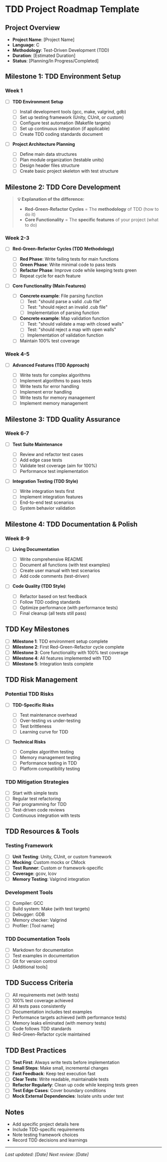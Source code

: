 # TDD Project Roadmap Template

## Project Overview

- **Project Name**: [Project Name]
- **Language**: C
- **Methodology**: Test-Driven Development (TDD)
- **Duration**: [Estimated Duration]
- **Status**: [Planning/In Progress/Completed]

## Milestone 1: TDD Environment Setup

### Week 1

- [ ] **TDD Environment Setup**

  - [ ] Install development tools (gcc, make, valgrind, gdb)
  - [ ] Set up testing framework (Unity, CUnit, or custom)
  - [ ] Configure test automation (Makefile targets)
  - [ ] Set up continuous integration (if applicable)
  - [ ] Create TDD coding standards document

- [ ] **Project Architecture Planning**

  - [ ] Define main data structures
  - [ ] Plan module organization (testable units)
  - [ ] Design header files structure
  - [ ] Create basic project skeleton with test structure

## Milestone 2: TDD Core Development

> **💡 Explanation of the difference:**
>
> - **Red-Green-Refactor Cycles** = The **methodology** of TDD (how to do it)
> - **Core Functionality** = The **specific features** of your project (what to do)

### Week 2-3

- [ ] **Red-Green-Refactor Cycles (TDD Methodology)**

  - [ ] **Red Phase**: Write failing tests for main functions
  - [ ] **Green Phase**: Write minimal code to pass tests
  - [ ] **Refactor Phase**: Improve code while keeping tests green
  - [ ] Repeat cycle for each feature

- [ ] **Core Functionality (Main Features)**

  - [ ] **Concrete example**: File parsing function
    - [ ] Test: "should parse a valid .cub file"
    - [ ] Test: "should reject an invalid .cub file"
    - [ ] Implementation of parsing function
  - [ ] **Concrete example**: Map validation function
    - [ ] Test: "should validate a map with closed walls"
    - [ ] Test: "should reject a map with open walls"
    - [ ] Implementation of validation function
  - [ ] Maintain 100% test coverage

### Week 4-5

- [ ] **Advanced Features (TDD Approach)**

  - [ ] Write tests for complex algorithms
  - [ ] Implement algorithms to pass tests
  - [ ] Write tests for error handling
  - [ ] Implement error handling
  - [ ] Write tests for memory management
  - [ ] Implement memory management

## Milestone 3: TDD Quality Assurance

### Week 6-7

- [ ] **Test Suite Maintenance**

  - [ ] Review and refactor test cases
  - [ ] Add edge case tests
  - [ ] Validate test coverage (aim for 100%)
  - [ ] Performance test implementation

- [ ] **Integration Testing (TDD Style)**

  - [ ] Write integration tests first
  - [ ] Implement integration features
  - [ ] End-to-end test scenarios
  - [ ] System behavior validation

## Milestone 4: TDD Documentation & Polish

### Week 8-9

- [ ] **Living Documentation**

  - [ ] Write comprehensive README
  - [ ] Document all functions (with test examples)
  - [ ] Create user manual with test scenarios
  - [ ] Add code comments (test-driven)

- [ ] **Code Quality (TDD Style)**

  - [ ] Refactor based on test feedback
  - [ ] Follow TDD coding standards
  - [ ] Optimize performance (with performance tests)
  - [ ] Final cleanup (all tests still pass)

## TDD Key Milestones

- [ ] **Milestone 1**: TDD environment setup complete
- [ ] **Milestone 2**: First Red-Green-Refactor cycle complete
- [ ] **Milestone 3**: Core functionality with 100% test coverage
- [ ] **Milestone 4**: All features implemented with TDD
- [ ] **Milestone 5**: Integration tests complete

## TDD Risk Management

### Potential TDD Risks

- [ ] **TDD-Specific Risks**

  - [ ] Test maintenance overhead
  - [ ] Over-testing vs under-testing
  - [ ] Test brittleness
  - [ ] Learning curve for TDD

- [ ] **Technical Risks**

  - [ ] Complex algorithm testing
  - [ ] Memory management testing
  - [ ] Performance testing in TDD
  - [ ] Platform compatibility testing

### TDD Mitigation Strategies

- [ ] Start with simple tests
- [ ] Regular test refactoring
- [ ] Pair programming for TDD
- [ ] Test-driven code reviews
- [ ] Continuous integration with tests

## TDD Resources & Tools

### Testing Framework

- [ ] **Unit Testing**: Unity, CUnit, or custom framework
- [ ] **Mocking**: Custom mocks or CMock
- [ ] **Test Runner**: Custom or framework-specific
- [ ] **Coverage**: gcov, lcov
- [ ] **Memory Testing**: Valgrind integration

### Development Tools

- [ ] Compiler: GCC
- [ ] Build system: Make (with test targets)
- [ ] Debugger: GDB
- [ ] Memory checker: Valgrind
- [ ] Profiler: [Tool name]

### TDD Documentation Tools

- [ ] Markdown for documentation
- [ ] Test examples in documentation
- [ ] Git for version control
- [ ] [Additional tools]

## TDD Success Criteria

- [ ] All requirements met (with tests)
- [ ] 100% test coverage achieved
- [ ] All tests pass consistently
- [ ] Documentation includes test examples
- [ ] Performance targets achieved (with performance tests)
- [ ] Memory leaks eliminated (with memory tests)
- [ ] Code follows TDD standards
- [ ] Red-Green-Refactor cycle maintained

## TDD Best Practices

- [ ] **Test First**: Always write tests before implementation
- [ ] **Small Steps**: Make small, incremental changes
- [ ] **Fast Feedback**: Keep test execution fast
- [ ] **Clear Tests**: Write readable, maintainable tests
- [ ] **Refactor Regularly**: Clean up code while keeping tests green
- [ ] **Test Edge Cases**: Cover boundary conditions
- [ ] **Mock External Dependencies**: Isolate units under test

## Notes

- Add specific project details here
- Include TDD-specific requirements
- Note testing framework choices
- Record TDD decisions and learnings

---

_Last updated: [Date]_
_Next review: [Date]_
